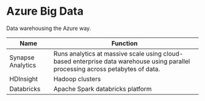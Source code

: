 # Azure Big Data

Data warehousing the Azure way. 

| Name | Function |
|---|---|
| Synapse Analytics | Runs analytics at massive scale using cloud-based enterprise data warehouse using parallel processing across petabytes of data. |
| HDInsight | Hadoop clusters |
| Databricks | Apache Spark databricks platform |